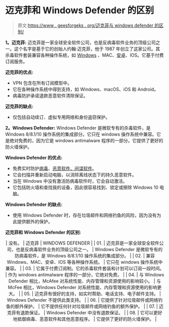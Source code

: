 # 迈克菲和 Windows Defender 的区别

> 原文:[https://www . geesforgeks . org/迈克菲与 windows defender 的区别/](https://www.geeksforgeeks.org/difference-between-mcafee-and-windows-defender/)

**1。迈克菲:**
迈克菲是一家全球安全软件公司，也是反病毒软件业务的顶级公司之一。这个名字是基于它的创始人约翰·迈克菲，他于 1987 年创立了这家公司。其杀毒软件套装兼容各种操作系统，如 [Windows](https://www.geeksforgeeks.org/interesting-facts-about-windows/) 、MAC、[安卓](https://www.geeksforgeeks.org/introduction-to-android-development/)、IOS。它基于付费订阅服务。

**迈克菲的优点:**

*   VPN 包含在所有订阅模型中。
*   它在各种操作系统中得到支持，如 Windows、macOS、iOS 和 Android。
*   病毒防护承诺退款恶意软件清除保证。

**迈克菲的缺点:**

*   仅包括自动续订、虚拟专用网络和身份盗窃保护。

**2。Windows Defender:**
Windows Defender 是微软专有的杀毒软件，是 Windows 8/8.1/10 操作系统的集成部分。它只在 windows 操作系统中兼容。它是绝对免费的，因为它是 windows antimalware 程序的一部分。它提供了更好的防火墙保护。

**Windows Defender 的优点:**

*   免费实时防护[病毒](https://www.geeksforgeeks.org/types-of-virus/)、[恶意软件、间谍软件](https://www.geeksforgeeks.org/difference-between-malware-and-spyware/)。
*   它会扫描并重新启动电脑，以消除离线状态下的持久恶意软件。
*   当在 Windows 中没有激活防病毒软件时，它会自动激活。
*   它包括防火墙和查找我的设备，因此很容易找到、锁定或擦除 Windows 10 电脑。

**Windows Defender 的缺点:**

*   使用 Windows Defender 时，存在垃圾邮件和网络钓鱼的风险，因为没有为此提供额外的保护。

**迈克菲和 Windows Defender 的区别:**

<center>

| 没有。 | 迈克菲 | WINDOWS DEFENDER |
| 01. | 迈克菲是一家全球安全软件公司，也是反病毒软件业务的顶级公司之一。 | Windows Defender 是微软专有的防病毒软件，是 Windows 8/8.1/10 操作系统的集成部分。 |
| 02. | 兼容 Windows、MAC、安卓、IOS 等各种操作系统。 | 它只在 windows 操作系统中兼容。 |
| 03. | 它属于付费订阅制。它的杀毒软件套装和计划可以订阅一段时间。 | 作为 windows antimalware 程序的一部分，它绝对免费。 |
| 04. | 与 Windows Defender 相比，McAfee 对系统性能、内存管理和资源使用的影响较小。 | 与 McFee 相比，Windows Defender 对系统性能、内存管理和资源使用的影响更大。 |
| 05. | 迈克菲有很好的支持，如实时帮助、电话支持、电子邮件支持。 | Windows Defender 不提供此类支持。 |
| 06. | 它提供了针对垃圾邮件或网络钓鱼的额外保护。 | 它不提供任何针对垃圾邮件或网络钓鱼的额外保护。 |
| 07. | 迈克菲有退款保证。 | Windows Defender 中没有退款保证。 |
| 08. | 它可以更好地抵御病毒、恶意软件和其他恶意程序。 | 它提供了更好的防火墙保护。 |

</center>